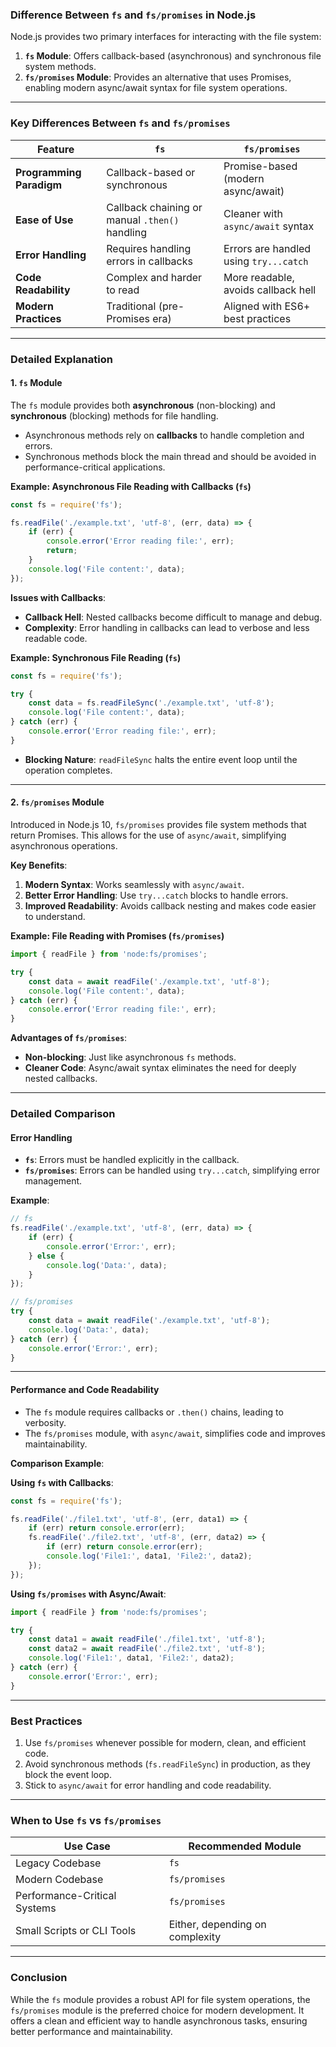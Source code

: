 ### **Difference Between `fs` and `fs/promises` in Node.js**

Node.js provides two primary interfaces for interacting with the file system:

1. **`fs` Module**: Offers callback-based (asynchronous) and synchronous file system methods.
2. **`fs/promises` Module**: Provides an alternative that uses Promises, enabling modern async/await syntax for file system operations.

---

### **Key Differences Between `fs` and `fs/promises`**

| Feature                        | `fs`                                  | `fs/promises`                         |
|--------------------------------|---------------------------------------|---------------------------------------|
| **Programming Paradigm**       | Callback-based or synchronous         | Promise-based (modern async/await)    |
| **Ease of Use**                | Callback chaining or manual `.then()` handling | Cleaner with `async/await` syntax    |
| **Error Handling**             | Requires handling errors in callbacks | Errors are handled using `try...catch` |
| **Code Readability**           | Complex and harder to read            | More readable, avoids callback hell   |
| **Modern Practices**           | Traditional (pre-Promises era)        | Aligned with ES6+ best practices      |

---

### **Detailed Explanation**

#### 1. **`fs` Module**
The `fs` module provides both **asynchronous** (non-blocking) and **synchronous** (blocking) methods for file handling.  
- Asynchronous methods rely on **callbacks** to handle completion and errors.  
- Synchronous methods block the main thread and should be avoided in performance-critical applications.

**Example: Asynchronous File Reading with Callbacks (`fs`)**
```javascript
const fs = require('fs');

fs.readFile('./example.txt', 'utf-8', (err, data) => {
    if (err) {
        console.error('Error reading file:', err);
        return;
    }
    console.log('File content:', data);
});
```

**Issues with Callbacks**:
- **Callback Hell**: Nested callbacks become difficult to manage and debug.
- **Complexity**: Error handling in callbacks can lead to verbose and less readable code.

**Example: Synchronous File Reading (`fs`)**
```javascript
const fs = require('fs');

try {
    const data = fs.readFileSync('./example.txt', 'utf-8');
    console.log('File content:', data);
} catch (err) {
    console.error('Error reading file:', err);
}
```
- **Blocking Nature**: `readFileSync` halts the entire event loop until the operation completes.

---

#### 2. **`fs/promises` Module**
Introduced in Node.js 10, `fs/promises` provides file system methods that return Promises. This allows for the use of `async/await`, simplifying asynchronous operations.

**Key Benefits**:
1. **Modern Syntax**: Works seamlessly with `async/await`.
2. **Better Error Handling**: Use `try...catch` blocks to handle errors.
3. **Improved Readability**: Avoids callback nesting and makes code easier to understand.

**Example: File Reading with Promises (`fs/promises`)**
```javascript
import { readFile } from 'node:fs/promises';

try {
    const data = await readFile('./example.txt', 'utf-8');
    console.log('File content:', data);
} catch (err) {
    console.error('Error reading file:', err);
}
```

**Advantages of `fs/promises`**:
- **Non-blocking**: Just like asynchronous `fs` methods.
- **Cleaner Code**: Async/await syntax eliminates the need for deeply nested callbacks.

---

### **Detailed Comparison**

#### **Error Handling**
- **`fs`**: Errors must be handled explicitly in the callback.
- **`fs/promises`**: Errors can be handled using `try...catch`, simplifying error management.

**Example**:
```javascript
// fs
fs.readFile('./example.txt', 'utf-8', (err, data) => {
    if (err) {
        console.error('Error:', err);
    } else {
        console.log('Data:', data);
    }
});

// fs/promises
try {
    const data = await readFile('./example.txt', 'utf-8');
    console.log('Data:', data);
} catch (err) {
    console.error('Error:', err);
}
```

---

#### **Performance and Code Readability**
- The `fs` module requires callbacks or `.then()` chains, leading to verbosity.
- The `fs/promises` module, with `async/await`, simplifies code and improves maintainability.

**Comparison Example**:

**Using `fs` with Callbacks**:
```javascript
const fs = require('fs');

fs.readFile('./file1.txt', 'utf-8', (err, data1) => {
    if (err) return console.error(err);
    fs.readFile('./file2.txt', 'utf-8', (err, data2) => {
        if (err) return console.error(err);
        console.log('File1:', data1, 'File2:', data2);
    });
});
```

**Using `fs/promises` with Async/Await**:
```javascript
import { readFile } from 'node:fs/promises';

try {
    const data1 = await readFile('./file1.txt', 'utf-8');
    const data2 = await readFile('./file2.txt', 'utf-8');
    console.log('File1:', data1, 'File2:', data2);
} catch (err) {
    console.error('Error:', err);
}
```

---

### **Best Practices**
1. Use `fs/promises` whenever possible for modern, clean, and efficient code.
2. Avoid synchronous methods (`fs.readFileSync`) in production, as they block the event loop.
3. Stick to `async/await` for error handling and code readability.

---

### **When to Use `fs` vs `fs/promises`**
| Use Case                       | Recommended Module     |
|--------------------------------|------------------------|
| Legacy Codebase                | `fs`                  |
| Modern Codebase                | `fs/promises`         |
| Performance-Critical Systems   | `fs/promises`         |
| Small Scripts or CLI Tools     | Either, depending on complexity |

---

### **Conclusion**
While the `fs` module provides a robust API for file system operations, the `fs/promises` module is the preferred choice for modern development. It offers a clean and efficient way to handle asynchronous tasks, ensuring better performance and maintainability.